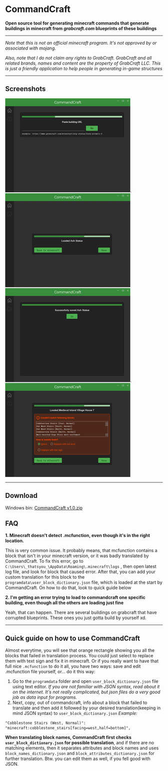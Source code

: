 ﻿# CommandCraft
**Open source tool for generating minecraft commands that generate buildings in minecraft from *grabcraft.com* blueprints of these buildings**
- - -
*Note that this is not an official minecraft program. It's not approved by or associated with mojang.*

*Also, note that I do not claim any rights to GrabCraft. 
GrabCraft and all related brands, names and content are the property of GrabCraft LLC. This is just a friendly application to help people in generating  in-game structures*
- - -
## Screenshots
<img src="screenshots/screenshot1.png" alt="1" width="400" height="300"/>.<img src="screenshots/screenshot2.png" alt="2" width="400" height="300"/><img src="screenshots/screenshot3.png" alt="3" width="400" height="300"/>.<img src="screenshots/screenshot4.png" alt="4" width="400" height="300"/>
- - -
## Download
Windows bin:
[CommandCraft v1.0.zip](https://github.com/mcw256/CommandCraft/releases/download/v1.0/CommandCraft.v1.0.zip)


## FAQ
**1. Minecraft doesn't detect .mcfunction, even though it's in the right location.**

This is very common issue. It probably means, that mcfunction contains a block that isn't in your minecraft version, or it was badly translated by CommandCraft. To fix this error, go to ```C:\Users\_thatsyou_\AppData\Roaming\.minecraft\logs```
, then open latest log file, and look for block that caused error.
After that, you can add your custom translation for this block to the ```programdata\user_block_dictionary.json``` file, which is loaded at the start by CommandCraft. On how to do that, look to quick guide below

**2. I'm getting an error trying to load to commandcraft one specific building, even though all the others are loading just fine**

Yeah, that can happen. There are several buildings on grabcraft that have corrupted blueprints. These ones you just gotta build by yourself xd.

- - -

## Quick guide on how to use CommandCraft
Almost everytime, you will see that orange rectangle showing you all the blocks that failed in translation process. You could just select to replace them with text sign and fix it in minecraft.
Or if you really want to have that full nice ```.mcfunction``` to do it all, you have two ways: save and edit .mcfunction file yourself, or... do it this way:
1. Go to the ```programdata``` folder and open ```user_block_dictionary.json``` file using text editor. *If you are not familiar with JSON syntax, read about it on the internet. It's not really complicated, but json files do a very good job as data input for programs.*
2. Next, copy, out of commandcraft, info about a block that failed to translate and then add it followed by your desired translation(keeping in mind JSON syntax) to ```user_block_dictionary.json``` *Example:*
```
"Cobblestone Stairs (West, Normal)": "minecraft:cobblestone_stairs[facing=west,half=bottom]",
```
**When translating block names, CommandCraft first checks ```user_block_dictionary.json``` for possible translation**, and if there are no matching elements, then it separates attributes and block names and uses 
```block_names_dictionary.json``` and ```block_attributes_dictionary.json``` for further translation. Btw. you can edit them as well, if you fell good with JSON.







